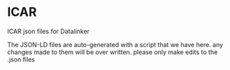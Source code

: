 # ICAR
ICAR json files for Datalinker

The JSON-LD files are auto-generated with a script that we have here.  any changes made to them will be over written.  please only make edits to the .json files
